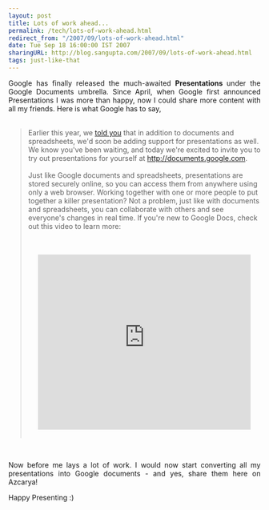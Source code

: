 ```yaml
---
layout: post
title: Lots of work ahead...
permalink: /tech/lots-of-work-ahead.html
redirect_from: "/2007/09/lots-of-work-ahead.html"
date: Tue Sep 18 16:00:00 IST 2007
sharingURL: http://blog.sangupta.com/2007/09/lots-of-work-ahead.html
tags: just-like-that
---
```


<p align="justify">Google has finally released the much-awaited <span style="font-weight: bold;">Presentations </span>under the Google Documents umbrella. Since April, when Google first announced Presentations I was more than happy, now I could share more content with all my friends. Here is what Google has to say,<br><br></p>
<blockquote>
    Earlier this year, we 
    <a target="_blank" href="http://googleblog.blogspot.com/2007/04/were-expecting.html">told you</a> that in addition to documents and spreadsheets, we'd soon be adding support for presentations as well. We know you've been waiting, and today we're excited to invite you to try out presentations for yourself at 
    <a target="_blank" href="http://documents.google.com/">http://documents.google.com</a>.
    <br>
    <br>Just like Google documents and spreadsheets, presentations are stored securely online, so you can access them from anywhere using only a web browser. Working together with one or more people to put together a killer presentation? Not a problem, just like with documents and spreadsheets, you can collaborate with others and see everyone's changes in real time. If you're new to Google Docs, check out this video to learn more:
    <br>
    <p></p>
    <br>
    <div align="center">
        <br>
        <embed type="application/x-shockwave-flash" src="http://www.youtube.com/v/eRqUE6IHTEA" allowscriptaccess="never" align="middle" height="350" width="425">
        <br>
    </div>
    <br>
</blockquote>
<br>
<p align="justify">Now before me lays a lot of work. I would now start converting all my presentations into Google documents - and yes, share them here on Azcarya!<br></p>
<p align="justify">Happy Presenting :)<br></p>
